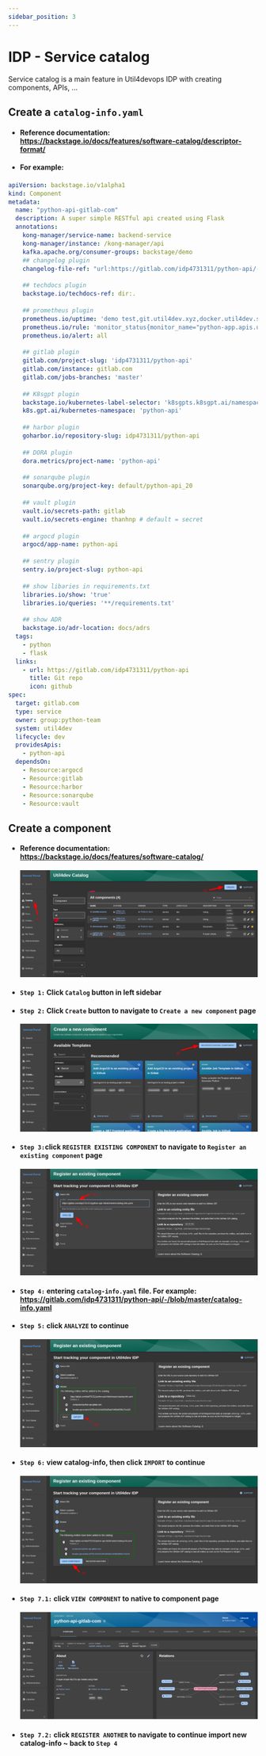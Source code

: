 ```yaml
---
sidebar_position: 3
---
```


# IDP - Service catalog

Service catalog is a main feature in Util4devops IDP with creating components, APIs, ...

## Create a `catalog-info.yaml`
- #### Reference documentation: https://backstage.io/docs/features/software-catalog/descriptor-format/

- #### For example:
```yaml title="catalog-info.yaml"
apiVersion: backstage.io/v1alpha1
kind: Component
metadata:
  name: "python-api-gitlab-com"
  description: A super simple RESTful api created using Flask
  annotations:
    kong-manager/service-name: backend-service
    kong-manager/instance: /kong-manager/api
    kafka.apache.org/consumer-groups: backstage/demo
    ## changelog plugin
    changelog-file-ref: "url:https://gitlab.com/idp4731311/python-api/-/blob/master/CHANGELOG.md"

    ## techdocs plugin
    backstage.io/techdocs-ref: dir:.

    ## prometheus plugin
    prometheus.io/uptime: 'demo test,git.util4dev.xyz,docker.util4dev.shop'
    prometheus.io/rule: 'monitor_status{monitor_name="python-app.apis.util4dev.shop"}'
    prometheus.io/alert: all

    ## gitlab plugin
    gitlab.com/project-slug: 'idp4731311/python-api'
    gitlab.com/instance: gitlab.com
    gitlab.com/jobs-branches: 'master'

    ## K8sgpt plugin
    backstage.io/kubernetes-label-selector: 'k8sgpts.k8sgpt.ai/namespace=k8sgpt-operator-system'
    k8s.gpt.ai/kubernetes-namespace: 'python-api'

    ## harbor plugin
    goharbor.io/repository-slug: idp4731311/python-api

    ## DORA plugin
    dora.metrics/project-name: 'python-api'

    ## sonarqube plugin
    sonarqube.org/project-key: default/python-api_20

    ## vault plugin
    vault.io/secrets-path: gitlab
    vault.io/secrets-engine: thanhnp # default = secret

    ## argocd plugin
    argocd/app-name: python-api

    ## sentry plugin
    sentry.io/project-slug: python-api

    ## show libaries in requirements.txt
    libraries.io/show: 'true'
    libraries.io/queries: '**/requirements.txt'

    ## show ADR
    backstage.io/adr-location: docs/adrs
  tags:
    - python
    - flask
  links:
    - url: https://gitlab.com/idp4731311/python-api
      title: Git repo
      icon: github
spec:
  target: gitlab.com
  type: service
  owner: group:python-team
  system: util4dev
  lifecycle: dev
  providesApis:
    - python-api
  dependsOn:
    - Resource:argocd
    - Resource:gitlab
    - Resource:harbor
    - Resource:sonarqube
    - Resource:vault
```

## Create a component
- #### Reference documentation: https://backstage.io/docs/features/software-catalog/ 

  ![](./media/idp-create-service-catalog-component-1.png)

- #### `Step 1:` Click `Catalog` button in left sidebar

- #### `Step 2:` Click `Create` button to navigate to `Create a new component` page

  ![](./media/idp-create-service-catalog-component-2.png)

- #### `Step 3:`click `REGISTER EXISTING COMPONENT` to navigate to `Register an existing component` page

  ![](./media/idp-create-service-catalog-component-3.png)

- #### `Step 4:` entering `catalog-info.yaml` file. For example: https://gitlab.com/idp4731311/python-api/-/blob/master/catalog-info.yaml

- #### `Step 5:` click `ANALYZE` to continue

  ![](./media/idp-create-service-catalog-component-4.png)

- #### `Step 6:` view catalog-info, then click `IMPORT` to continue

  ![](./media/idp-create-service-catalog-component-5.png)

- #### `Step 7.1:` click `VIEW COMPONENT` to native to component page

  ![](./media/idp-create-service-catalog-component-6.png)

- #### `Step 7.2:` click `REGISTER ANOTHER` to navigate to continue import new catalog-info ~ back to `Step 4`